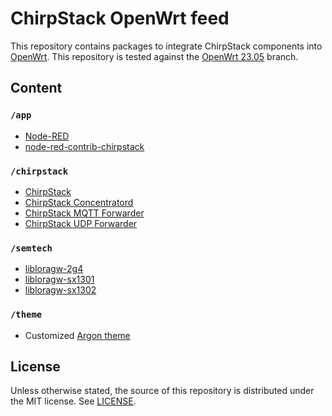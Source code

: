 # ChirpStack OpenWrt feed

This repository contains packages to integrate ChirpStack components into
[OpenWrt](https://openwrt.org/). This repository is tested against the 
[OpenWrt 23.05](https://github.com/openwrt/openwrt/tree/openwrt-23.05) branch.

## Content

### `/app`

* [Node-RED](https://nodered.org/)
* [node-red-contrib-chirpstack](https://github.com/chirpstack/node-red-contrib-chirpstack)

### `/chirpstack`

* [ChirpStack](https://www.chirpstack.io/docs/chirpstack/)
* [ChirpStack Concentratord](https://www.chirpstack.io/docs/chirpstack-concentratord/)
* [ChirpStack MQTT Forwarder](https://www.chirpstack.io/docs/chirpstack-mqtt-forwarder/)
* [ChirpStack UDP Forwarder](https://github.com/chirpstack/chirpstack-udp-forwarder/)

### `/semtech`

* [libloragw-2g4](https://github.com/Lora-net/gateway_2g4_hal/)
* [libloragw-sx1301](https://github.com/brocaar/lora_gateway/)
* [libloragw-sx1302](https://github.com/brocaar/sx1302_hal/)

### `/theme`

* Customized [Argon theme](https://github.com/jerrykuku/luci-theme-argon)

## License

Unless otherwise stated, the source of this repository is distributed under the MIT
license. See [LICENSE](https://github.com/chirpstack/chirpstack-openwrt-feed/blob/master/LICENSE).